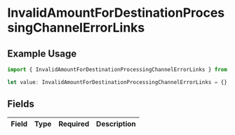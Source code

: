 # InvalidAmountForDestinationProcessingChannelErrorLinks

## Example Usage

```typescript
import { InvalidAmountForDestinationProcessingChannelErrorLinks } from "dwolla-typescript";

let value: InvalidAmountForDestinationProcessingChannelErrorLinks = {};
```

## Fields

| Field       | Type        | Required    | Description |
| ----------- | ----------- | ----------- | ----------- |